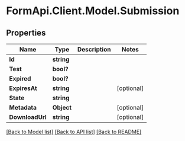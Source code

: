 # FormApi.Client.Model.Submission
## Properties

Name | Type | Description | Notes
------------ | ------------- | ------------- | -------------
**Id** | **string** |  | 
**Test** | **bool?** |  | 
**Expired** | **bool?** |  | 
**ExpiresAt** | **string** |  | [optional] 
**State** | **string** |  | 
**Metadata** | **Object** |  | [optional] 
**DownloadUrl** | **string** |  | [optional] 

[[Back to Model list]](../README.md#documentation-for-models) [[Back to API list]](../README.md#documentation-for-api-endpoints) [[Back to README]](../README.md)

